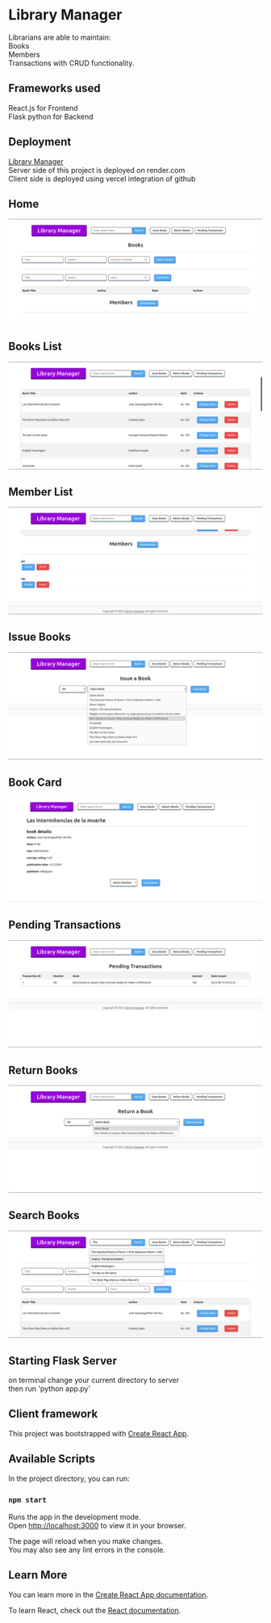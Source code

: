 # Library Manager

Librarians are able to maintain:\
Books\
Members\
Transactions
with CRUD functionality.
## Frameworks used
React.js for Frontend\
Flask python for Backend

## Deployment
[Library Manager](https://my-library-manager.vercel.app/)\
Server side of this project is deployed on render.com\
Client side is deployed using vercel integration of github


## Home
![Home](https://github.com/kapillohanii/Library-Manager/blob/main/images/home.png)
## Books List
![Books List](https://github.com/kapillohanii/Library-Manager/blob/main/images/books-list.png)
## Member List
![Member List](https://github.com/kapillohanii/Library-Manager/blob/main/images/member-list.png)
## Issue Books
![Issue Books](https://github.com/kapillohanii/Library-Manager/blob/main/images/issue.png)
## Book Card
![Book Card](https://github.com/kapillohanii/Library-Manager/blob/main/images/book.png)
## Pending Transactions
![Pending Transactions](https://github.com/kapillohanii/Library-Manager/blob/main/images/transaction.png)
## Return Books
![Return Books](https://github.com/kapillohanii/Library-Manager/blob/main/images/return.png)
## Search Books
![Search Books](https://github.com/kapillohanii/Library-Manager/blob/main/images/search.png)



## Starting Flask Server
on terminal change your current directory to server\
then run 'python app.py'




## Client framework
This project was bootstrapped with [Create React App](https://github.com/facebook/create-react-app).

## Available Scripts

In the project directory, you can run:

### `npm start`

Runs the app in the development mode.\
Open [http://localhost:3000](http://localhost:3000) to view it in your browser.

The page will reload when you make changes.\
You may also see any lint errors in the console.

## Learn More

You can learn more in the [Create React App documentation](https://facebook.github.io/create-react-app/docs/getting-started).

To learn React, check out the [React documentation](https://reactjs.org/).

